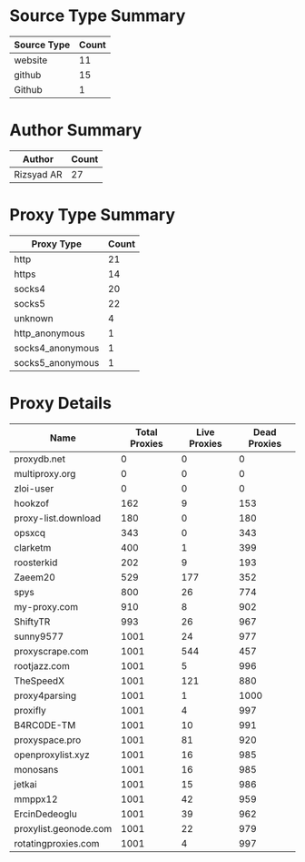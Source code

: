 # Source Type Summary

| Source Type | Count |
|-------------|-------|
| website | 11 |
| github | 15 |
| Github | 1 |


# Author Summary

| Author | Count |
|--------|-------|
| Rizsyad AR | 27 |


# Proxy Type Summary

| Proxy Type | Count |
|------------|-------|
| http | 21 |
| https | 14 |
| socks4 | 20 |
| socks5 | 22 |
| unknown | 4 |
| http_anonymous | 1 |
| socks4_anonymous | 1 |
| socks5_anonymous | 1 |


# Proxy Details

| Name | Total Proxies | Live Proxies | Dead Proxies |
|------|---------------|--------------|---------------|
| proxydb.net | 0 | 0 | 0 |
| multiproxy.org | 0 | 0 | 0 |
| zloi-user | 0 | 0 | 0 |
| hookzof | 162 | 9 | 153 |
| proxy-list.download | 180 | 0 | 180 |
| opsxcq | 343 | 0 | 343 |
| clarketm | 400 | 1 | 399 |
| roosterkid | 202 | 9 | 193 |
| Zaeem20 | 529 | 177 | 352 |
| spys | 800 | 26 | 774 |
| my-proxy.com | 910 | 8 | 902 |
| ShiftyTR | 993 | 26 | 967 |
| sunny9577 | 1001 | 24 | 977 |
| proxyscrape.com | 1001 | 544 | 457 |
| rootjazz.com | 1001 | 5 | 996 |
| TheSpeedX | 1001 | 121 | 880 |
| proxy4parsing | 1001 | 1 | 1000 |
| proxifly | 1001 | 4 | 997 |
| B4RC0DE-TM | 1001 | 10 | 991 |
| proxyspace.pro | 1001 | 81 | 920 |
| openproxylist.xyz | 1001 | 16 | 985 |
| monosans | 1001 | 16 | 985 |
| jetkai | 1001 | 15 | 986 |
| mmppx12 | 1001 | 42 | 959 |
| ErcinDedeoglu | 1001 | 39 | 962 |
| proxylist.geonode.com | 1001 | 22 | 979 |
| rotatingproxies.com | 1001 | 4 | 997 |
